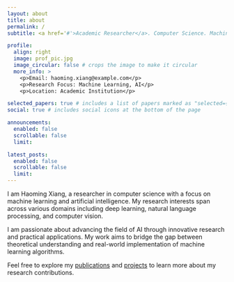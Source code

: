 ```yaml
---
layout: about
title: about
permalink: /
subtitle: <a href='#'>Academic Researcher</a>. Computer Science. Machine Learning. AI.

profile:
  align: right
  image: prof_pic.jpg
  image_circular: false # crops the image to make it circular
  more_info: >
    <p>Email: haoming.xiang@example.com</p>
    <p>Research Focus: Machine Learning, AI</p>
    <p>Location: Academic Institution</p>

selected_papers: true # includes a list of papers marked as "selected={true}"
social: true # includes social icons at the bottom of the page

announcements:
  enabled: false
  scrollable: false
  limit: 

latest_posts:
  enabled: false
  scrollable: false
  limit: 
---
```


I am Haoming Xiang, a researcher in computer science with a focus on machine learning and artificial intelligence. My research interests span across various domains including deep learning, natural language processing, and computer vision.

I am passionate about advancing the field of AI through innovative research and practical applications. My work aims to bridge the gap between theoretical understanding and real-world implementation of machine learning algorithms.

Feel free to explore my [publications](/publications/) and [projects](/projects/) to learn more about my research contributions.

